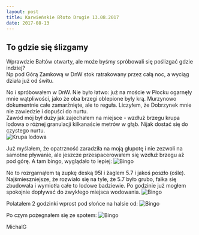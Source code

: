 ```yaml
---
layout: post
title: Karwieńskie Błoto Drugie 13.08.2017
date: 2017-08-13
---
```


## To gdzie się ślizgamy 

Wprawdzie Bałtów otwarty, ale może byśmy spróbowali się poślizgać
gdzie indziej?  
Np pod Górą Zamkową w DnW stok ratrakowany przez całą noc, a
wyciąg działa już od świtu.  

No i spróbowałem w DnW. Nie było łatwo: już na moście w Płocku ogarnęły mnie wątpliwości, jako że oba brzegi oblepione były krą. 
Murzynowo dokumentnie całe zamarźnięte, ale to reguła. Liczyłem, że Dobrzynek mnie nie zawiedzie i dopuści do nurtu.  
Zawód mój był duży jak zajechałem na miejsce - wzdłuż brzegu krupa lodowa o różnej granulacji kilkanaście metrów w głąb. Nijak dostać się do czystego nurtu.  
![Krupa lodowa](https://raw.githubusercontent.com/naspocie/blog/master/images/2018-12-08-Dobrzyn/20181208_103640.jpg)

Już myślałem, że opatrzność zaradziła na moją głupotę i nie zezwoli na samotne pływanie, ale jeszcze przespacerowałem się wzdłuż brzegu aż pod górę. A tam bingo, wyglądało to lepiej:
![Bingo](https://raw.githubusercontent.com/naspocie/blog/master/images/2018-12-08-Dobrzyn/20181208_103634.jpg)

No to rozrgarnąłem tą zupkę deską 95l i żaglem 5.7 i jakoś poszło (ośle).  
Najśmieszniejsze, że rozwiało się na tyle, że 5.7 było grubo, falka się zbudowała i wymiotła całe to lodowe badziewie. Po godzinie już mogłem spokojnie dopływać do zwykłego miejsca wodowania.
![Bingo](https://raw.githubusercontent.com/naspocie/blog/master/images/2018-12-08-Dobrzyn/20181208_132917.jpg)

Polatałem 2 godzinki wprost pod słońce na halsie od:
![Bingo](https://raw.githubusercontent.com/naspocie/blog/master/images/2018-12-08-Dobrzyn/20181208_141006.jpg)

Po czym pożegnałem się ze spotem:
![Bingo](https://raw.githubusercontent.com/naspocie/blog/master/images/2018-12-08-Dobrzyn/20181208_141043.jpg)


MichalG  
